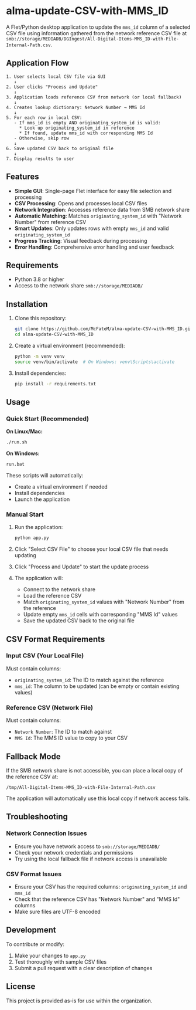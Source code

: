 # alma-update-CSV-with-MMS_ID

A Flet/Python desktop application to update the `mms_id` column of a selected CSV file using information gathered from the network reference CSV file at `smb://storage/MEDIADB/DGIngest/All-Digital-Items-MMS_ID-with-File-Internal-Path.csv`.

## Application Flow

```
1. User selects local CSV file via GUI
   ↓
2. User clicks "Process and Update"
   ↓
3. Application loads reference CSV from network (or local fallback)
   ↓
4. Creates lookup dictionary: Network Number → MMS Id
   ↓
5. For each row in local CSV:
   - If mms_id is empty AND originating_system_id is valid:
     * Look up originating_system_id in reference
     * If found, update mms_id with corresponding MMS Id
   - Otherwise, skip row
   ↓
6. Save updated CSV back to original file
   ↓
7. Display results to user
```

## Features

- **Simple GUI**: Single-page Flet interface for easy file selection and processing
- **CSV Processing**: Opens and processes local CSV files
- **Network Integration**: Accesses reference data from SMB network share
- **Automatic Matching**: Matches `originating_system_id` with "Network Number" from reference CSV
- **Smart Updates**: Only updates rows with empty `mms_id` and valid `originating_system_id`
- **Progress Tracking**: Visual feedback during processing
- **Error Handling**: Comprehensive error handling and user feedback

## Requirements

- Python 3.8 or higher
- Access to the network share `smb://storage/MEDIADB/`

## Installation

1. Clone this repository:
   ```bash
   git clone https://github.com/McFateM/alma-update-CSV-with-MMS_ID.git
   cd alma-update-CSV-with-MMS_ID
   ```

2. Create a virtual environment (recommended):
   ```bash
   python -m venv venv
   source venv/bin/activate  # On Windows: venv\Scripts\activate
   ```

3. Install dependencies:
   ```bash
   pip install -r requirements.txt
   ```

## Usage

### Quick Start (Recommended)

**On Linux/Mac:**
```bash
./run.sh
```

**On Windows:**
```cmd
run.bat
```

These scripts will automatically:
- Create a virtual environment if needed
- Install dependencies
- Launch the application

### Manual Start

1. Run the application:
   ```bash
   python app.py
   ```

2. Click "Select CSV File" to choose your local CSV file that needs updating

3. Click "Process and Update" to start the update process

4. The application will:
   - Connect to the network share
   - Load the reference CSV
   - Match `originating_system_id` values with "Network Number" from the reference
   - Update empty `mms_id` cells with corresponding "MMS Id" values
   - Save the updated CSV back to the original file

## CSV Format Requirements

### Input CSV (Your Local File)
Must contain columns:
- `originating_system_id`: The ID to match against the reference
- `mms_id`: The column to be updated (can be empty or contain existing values)

### Reference CSV (Network File)
Must contain columns:
- `Network Number`: The ID to match against
- `MMS Id`: The MMS ID value to copy to your CSV

## Fallback Mode

If the SMB network share is not accessible, you can place a local copy of the reference CSV at:
```
/tmp/All-Digital-Items-MMS_ID-with-File-Internal-Path.csv
```

The application will automatically use this local copy if network access fails.

## Troubleshooting

### Network Connection Issues
- Ensure you have network access to `smb://storage/MEDIADB/`
- Check your network credentials and permissions
- Try using the local fallback file if network access is unavailable

### CSV Format Issues
- Ensure your CSV has the required columns: `originating_system_id` and `mms_id`
- Check that the reference CSV has "Network Number" and "MMS Id" columns
- Make sure files are UTF-8 encoded

## Development

To contribute or modify:

1. Make your changes to `app.py`
2. Test thoroughly with sample CSV files
3. Submit a pull request with a clear description of changes

## License

This project is provided as-is for use within the organization.
